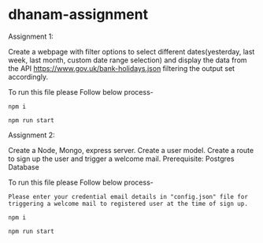 # dhanam-assignment


Assignment 1:
 
Create a webpage with filter options to select different dates(yesterday, last week, last month, custom date range selection) and display the data from the API https://www.gov.uk/bank-holidays.json filtering the output set accordingly.


To run this file please Follow below process-

    npm i
    
    npm run start
    
    
Assignment 2: 

Create a Node, Mongo, express server. Create a user model. Create a route to sign up the user and trigger a welcome mail.
Prerequisite: Postgres Database 


To run this file please Follow below process-

    Please enter your credential email details in "config.json" file for triggering a welcome mail to registered user at the time of sign up.
    
    npm i
    
    npm run start

 
 
